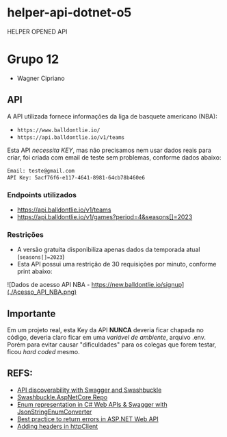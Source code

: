 # helper-api-dotnet-o5

HELPER OPENED API

# Grupo 12
- Wagner Cipriano

## API

A API utilizada fornece informações da liga de basquete americano (NBA):

- `https://www.balldontlie.io/`
- `https://api.balldontlie.io/v1/teams`

Esta API _necessita KEY_, mas não precisamos nem usar dados reais para criar, foi criada com email de teste sem problemas, conforme dados abaixo:

```
Email: teste@gmail.com
API Key: 5acf76f6-e117-4641-8981-64cb78b460e6
```

### Endpoints utilizados

- https://api.balldontlie.io/v1/teams
- https://api.balldontlie.io/v1/games?period=4&seasons[]=2023

### Restrições

- A versão gratuita disponibiliza apenas dados da temporada atual (`seasons[]=2023`)
- Esta API possui uma restrição de 30 requisições por minuto, conforme print abaixo:

![Dados de acesso API NBA - https://new.balldontlie.io/signup](./Acesso_API_NBA.png)

## Importante

Em um projeto real, esta Key da API **NUNCA** deveria ficar chapada no código, deveria claro ficar em uma _variável de ambiente_, arquivo .env.
Porém para evitar causar "dificuldades" para os colegas que forem testar, ficou _hard coded_ mesmo.

## REFS:

- [API discoverability with Swagger and Swashbuckle](https://learn.microsoft.com/en-us/samples/dotnet/aspnetcore.docs/getstarted-swashbuckle-aspnetcore/?tabs=visual-studio-code)
- [Swashbuckle.AspNetCore Repo](https://github.com/domaindrivendev/Swashbuckle.AspNetCore#swashbuckleaspnetcoreannotations)
- [Enum representation in C# Web APIs & Swagger with JsonStringEnumConverter](https://www.linkedin.com/pulse/simplifying-enum-representation-c-web-apis-swagger-agrawal/)
- [Best practice to return errors in ASP.NET Web API](https://stackoverflow.com/questions/10732644/best-practice-to-return-errors-in-asp-net-web-api)
- [Adding headers in httpClient](https://stackoverflow.com/a/38077835/1809554)
